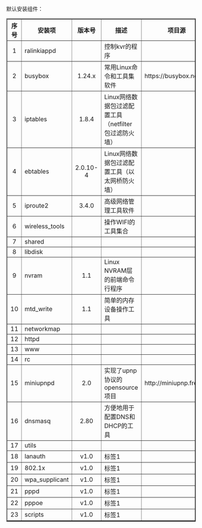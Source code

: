 默认安装组件：
<table border="2" >
	<tr>
		<th colspan="1" align="center">序号</th>
		<th colspan="1" >安装项</th>
		<th colspan="1" >版本号</th>
		<th colspan="1" >描述</th>
		<th colspan="1" >项目源</th>
	</tr>
	<tr>
		<td align=center>1</td>
		<td align=left>ralinkiappd</td>
		<td align=center></td>
		<td align=left>控制kvr的程序</td>
		<td align=left></td>
	</tr>
	<tr>
		<td align=center>2</td>
		<td align=left>busybox</td>
		<td align=center>1.24.x</td>
		<td align=left>常用Linux命令和工具集软件</td>
		<td align=left>https://busybox.net/</td>
	</tr>
	<tr>
		<td align=center>3</td>
		<td align=left>iptables</td>
		<td align=center>1.8.4</td>
		<td align=left>Linux网络数据包过滤配置工具（netfilter包过滤防火墙）</td>
		<td align=left></td>
	</tr>
	<tr>
		<td align=center>4</td>
		<td align=left>ebtables</td>
		<td align=center>2.0.10-4</td>
		<td align=left>Linux网络数据包过滤配置工具（以太网桥防火墙）</td>
		<td align=left></td>
	</tr>
	<tr>
		<td align=center>5</td>
		<td align=left>iproute2</td>
		<td align=center>3.4.0</td>
		<td align=left>高级网络管理工具软件</td>
		<td align=left></td>
	</tr>
	<tr>
		<td align=center>6</td>
		<td align=left>wireless_tools</td>
		<td align=center></td>
		<td align=left>操作WIFI的工具集合</td>
		<td align=left></td>
	</tr>
	<tr>
		<td align=center>7</td>
		<td align=left>shared</td>
		<td align=center></td>
		<td align=left></td>
		<td align=left></td>
	</tr>
	<tr>
		<td align=center>8</td>
		<td align=left>libdisk</td>
		<td align=center></td>
		<td align=left></td>
		<td align=left></td>
	</tr>
	<tr>
		<td align=center>9</td>
		<td align=left>nvram</td>
		<td align=center>1.1</td>
		<td align=left>Linux NVRAM层的前端命令行程序</td>
		<td align=left></td>
	</tr>
	<tr>
		<td align=center>10</td>
		<td align=left>mtd_write</td>
		<td align=center>1.1</td>
		<td align=left>简单的内存设备操作工具</td>
		<td align=left></td>
	</tr>
	<tr>
		<td align=center>11</td>
		<td align=left>networkmap</td>
		<td align=center></td>
		<td align=left></td>
		<td align=left></td>
	</tr>
	<tr>
		<td align=center>12</td>
		<td align=left>httpd</td>
		<td align=center></td>
		<td align=left></td>
		<td align=left></td>
	</tr>
	<tr>
		<td align=center>13</td>
		<td align=left>www</td>
		<td align=center></td>
		<td align=left></td>
		<td align=left></td>
	</tr>
	<tr>
		<td align=center>14</td>
		<td align=left>rc</td>
		<td align=center></td>
		<td align=left></td>
		<td align=left></td>
	</tr>
	<tr>
		<td align=center>15</td>
		<td align=left>miniupnpd</td>
		<td align=center>2.0</td>
		<td align=left>实现了upnp协议的opensource项目</td>
		<td align=left>http://miniupnp.free.fr/</td>
	</tr>
	<tr>
		<td align=center>16</td>
		<td align=left>dnsmasq</td>
		<td align=center>2.80</td>
		<td align=left>方便地用于配置DNS和DHCP的工具</td>
		<td align=left></td>
	</tr>
	<tr>
		<td align=center>17</td>
		<td align=left>utils</td>
		<td align=center></td>
		<td align=left></td>
		<td align=left></td>
	</tr>
	<tr>
		<td align=center>18</td>
		<td align=left>lanauth</td>
		<td align=center>v1.0</td>
		<td align=left>标签1</td>
		<td align=left></td>
	</tr>
	<tr>
		<td align=center>19</td>
		<td align=left>802.1x</td>
		<td align=center>v1.0</td>
		<td align=left>标签1</td>
		<td align=left></td>
	</tr>
	<tr>
		<td align=center>20</td>
		<td align=left>wpa_supplicant</td>
		<td align=center>v1.0</td>
		<td align=left>标签1</td>
		<td align=left></td>
	</tr>
	<tr>
		<td align=center>21</td>
		<td align=left>pppd</td>
		<td align=center>v1.0</td>
		<td align=left>标签1</td>
		<td align=left></td>
	</tr>
	<tr>
		<td align=center>22</td>
		<td align=left>pppoe</td>
		<td align=center>v1.0</td>
		<td align=left>标签1</td>
		<td align=left></td>
	</tr>
	<tr>
		<td align=center>23</td>
		<td align=left>scripts</td>
		<td align=center>v1.0</td>
		<td align=left>标签1</td>
		<td align=left></td>
	</tr>
</table>
